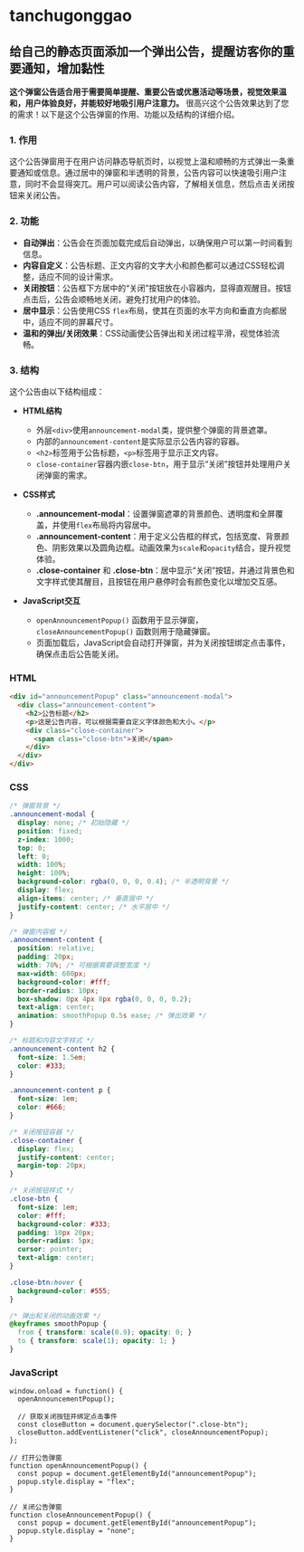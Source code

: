 # tanchugonggao
## 给自己的静态页面添加一个弹出公告，提醒访客你的重要通知，增加黏性
**这个弹窗公告适合用于需要简单提醒、重要公告或优惠活动等场景，视觉效果温和，用户体验良好，并能较好地吸引用户注意力。**
很高兴这个公告效果达到了您的需求！以下是这个公告弹窗的作用、功能以及结构的详细介绍。

### 1. **作用**
这个公告弹窗用于在用户访问静态导航页时，以视觉上温和顺畅的方式弹出一条重要通知或信息。通过居中的弹窗和半透明的背景，公告内容可以快速吸引用户注意，同时不会显得突兀。用户可以阅读公告内容，了解相关信息，然后点击关闭按钮来关闭公告。

### 2. **功能**
- **自动弹出**：公告会在页面加载完成后自动弹出，以确保用户可以第一时间看到信息。
- **内容自定义**：公告标题、正文内容的文字大小和颜色都可以通过CSS轻松调整，适应不同的设计需求。
- **关闭按钮**：公告框下方居中的“关闭”按钮放在小容器内，显得直观醒目。按钮点击后，公告会顺畅地关闭，避免打扰用户的体验。
- **居中显示**：公告使用CSS `flex`布局，使其在页面的水平方向和垂直方向都居中，适应不同的屏幕尺寸。
- **温和的弹出/关闭效果**：CSS动画使公告弹出和关闭过程平滑，视觉体验流畅。

### 3. **结构**
这个公告由以下结构组成：

- **HTML结构**
  - 外层`<div>`使用`announcement-modal`类，提供整个弹窗的背景遮罩。
  - 内部的`announcement-content`是实际显示公告内容的容器。
  - `<h2>`标签用于公告标题，`<p>`标签用于显示正文内容。
  - `close-container`容器内嵌`close-btn`，用于显示“关闭”按钮并处理用户关闭弹窗的需求。

- **CSS样式**
  - **.announcement-modal**：设置弹窗遮罩的背景颜色、透明度和全屏覆盖，并使用`flex`布局将内容居中。
  - **.announcement-content**：用于定义公告框的样式，包括宽度、背景颜色、阴影效果以及圆角边框。动画效果为`scale`和`opacity`结合，提升视觉体验。
  - **.close-container** 和 **.close-btn**：居中显示“关闭”按钮，并通过背景色和文字样式使其醒目，且按钮在用户悬停时会有颜色变化以增加交互感。

- **JavaScript交互**
  - `openAnnouncementPopup()` 函数用于显示弹窗，`closeAnnouncementPopup()` 函数则用于隐藏弹窗。
  - 页面加载后，JavaScript会自动打开弹窗，并为关闭按钮绑定点击事件，确保点击后公告能关闭。




### HTML
```html
<div id="announcementPopup" class="announcement-modal">
  <div class="announcement-content">
    <h2>公告标题</h2>
    <p>这是公告内容，可以根据需要自定义字体颜色和大小。</p>
    <div class="close-container">
      <span class="close-btn">关闭</span>
    </div>
  </div>
</div>
```

### CSS
```css
/* 弹窗背景 */
.announcement-modal {
  display: none; /* 初始隐藏 */
  position: fixed;
  z-index: 1000;
  top: 0;
  left: 0;
  width: 100%;
  height: 100%;
  background-color: rgba(0, 0, 0, 0.4); /* 半透明背景 */
  display: flex;
  align-items: center; /* 垂直居中 */
  justify-content: center; /* 水平居中 */
}

/* 弹窗内容框 */
.announcement-content {
  position: relative;
  padding: 20px;
  width: 70%; /* 可根据需要调整宽度 */
  max-width: 600px;
  background-color: #fff;
  border-radius: 10px;
  box-shadow: 0px 4px 8px rgba(0, 0, 0, 0.2);
  text-align: center;
  animation: smoothPopup 0.5s ease; /* 弹出效果 */
}

/* 标题和内容文字样式 */
.announcement-content h2 {
  font-size: 1.5em;
  color: #333;
}

.announcement-content p {
  font-size: 1em;
  color: #666;
}

/* 关闭按钮容器 */
.close-container {
  display: flex;
  justify-content: center;
  margin-top: 20px;
}

/* 关闭按钮样式 */
.close-btn {
  font-size: 1em;
  color: #fff;
  background-color: #333;
  padding: 10px 20px;
  border-radius: 5px;
  cursor: pointer;
  text-align: center;
}

.close-btn:hover {
  background-color: #555;
}

/* 弹出和关闭的动画效果 */
@keyframes smoothPopup {
  from { transform: scale(0.9); opacity: 0; }
  to { transform: scale(1); opacity: 1; }
}
```

### JavaScript
```// 页面加载时自动弹出公告
window.onload = function() {
  openAnnouncementPopup();
  
  // 获取关闭按钮并绑定点击事件
  const closeButton = document.querySelector(".close-btn");
  closeButton.addEventListener("click", closeAnnouncementPopup);
};

// 打开公告弹窗
function openAnnouncementPopup() {
  const popup = document.getElementById("announcementPopup");
  popup.style.display = "flex";
}

// 关闭公告弹窗
function closeAnnouncementPopup() {
  const popup = document.getElementById("announcementPopup");
  popup.style.display = "none";
}

```


